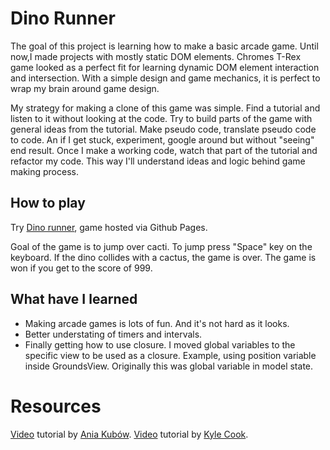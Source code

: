 # Dino Runner

The goal of this project is learning how to make a basic arcade game. Until now,I made projects with mostly static DOM elements. Chromes T-Rex game looked as a perfect fit for learning dynamic DOM element interaction and intersection. With a simple design and game mechanics, it is perfect to wrap my brain around game design.

My strategy for making a clone of this game was simple. Find a tutorial and listen to it without looking at the code. Try to build parts of the game with general ideas from the tutorial. Make pseudo code, translate pseudo code to code. An if I get stuck, experiment, google around but without "seeing" end result. Once I make a working code, watch that part of the tutorial and refactor my code. This way I'll understand ideas and logic behind game making process.

## How to play

Try [Dino runner](https://mojotron.github.io/dino-runner/), game hosted via Github Pages.

Goal of the game is to jump over cacti. To jump press "Space" key on the keyboard. If the dino collides with a cactus, the game is over. The game is won if you get to the score of 999.

## What have I learned

- Making arcade games is lots of fun. And it's not hard as it looks.
- Better understating of timers and intervals.
- Finally getting how to use closure. I moved global variables to the specific view to be used as a closure. Example, using position variable inside GroundsView. Originally this was global variable in model state.

# Resources

[Video](https://www.youtube.com/watch?v=dQ6lYd6dyTI) tutorial by [Ania Kubów](https://github.com/kubowania).
[Video](https://www.youtube.com/watch?v=47eXVRJKdkU) tutorial by [Kyle Cook](https://github.com/WebDevSimplified).
